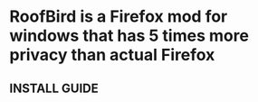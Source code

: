 RoofBird is a Firefox mod for windows that has 5 times more privacy than actual Firefox
===========================================================================================
INSTALL GUIDE
------------------------------------------
